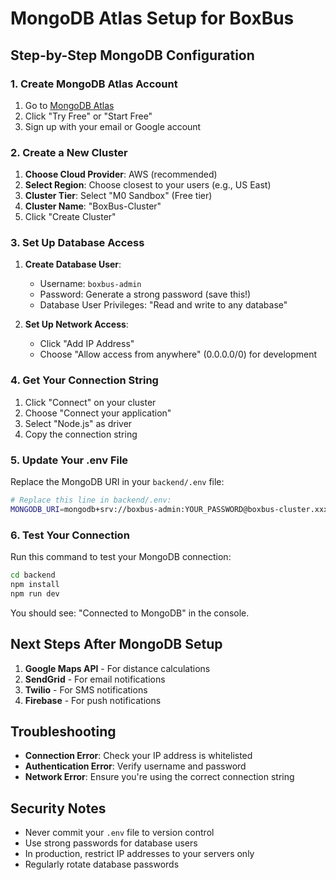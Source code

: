 # MongoDB Atlas Setup for BoxBus

## Step-by-Step MongoDB Configuration

### 1. Create MongoDB Atlas Account
1. Go to [MongoDB Atlas](https://www.mongodb.com/atlas)
2. Click "Try Free" or "Start Free"
3. Sign up with your email or Google account

### 2. Create a New Cluster
1. **Choose Cloud Provider**: AWS (recommended)
2. **Select Region**: Choose closest to your users (e.g., US East)
3. **Cluster Tier**: Select "M0 Sandbox" (Free tier)
4. **Cluster Name**: "BoxBus-Cluster"
5. Click "Create Cluster"

### 3. Set Up Database Access
1. **Create Database User**:
   - Username: `boxbus-admin`
   - Password: Generate a strong password (save this!)
   - Database User Privileges: "Read and write to any database"

2. **Set Up Network Access**:
   - Click "Add IP Address"
   - Choose "Allow access from anywhere" (0.0.0.0/0) for development

### 4. Get Your Connection String
1. Click "Connect" on your cluster
2. Choose "Connect your application"
3. Select "Node.js" as driver
4. Copy the connection string

### 5. Update Your .env File
Replace the MongoDB URI in your `backend/.env` file:

```bash
# Replace this line in backend/.env:
MONGODB_URI=mongodb+srv://boxbus-admin:YOUR_PASSWORD@boxbus-cluster.xxxxx.mongodb.net/boxbus?retryWrites=true&w=majority
```

### 6. Test Your Connection
Run this command to test your MongoDB connection:

```bash
cd backend
npm install
npm run dev
```

You should see: "Connected to MongoDB" in the console.

## Next Steps After MongoDB Setup

1. **Google Maps API** - For distance calculations
2. **SendGrid** - For email notifications  
3. **Twilio** - For SMS notifications
4. **Firebase** - For push notifications

## Troubleshooting

- **Connection Error**: Check your IP address is whitelisted
- **Authentication Error**: Verify username and password
- **Network Error**: Ensure you're using the correct connection string

## Security Notes

- Never commit your `.env` file to version control
- Use strong passwords for database users
- In production, restrict IP addresses to your servers only
- Regularly rotate database passwords





